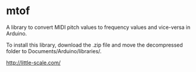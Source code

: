 # mtof
A library to convert MIDI pitch values to frequency values and vice-versa in Arduino. 
 
 To install this library, download the .zip file and move the decompressed folder to Documents/Arduino/libraries/.
 
 http://little-scale.com/
